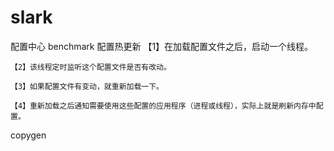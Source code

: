 # slark

配置中心
benchmark
配置热更新
    【1】在加载配置文件之后，启动一个线程。
    
    【2】该线程定时监听这个配置文件是否有改动。
    
    【3】如果配置文件有变动，就重新加载一下。
    
    【4】重新加载之后通知需要使用这些配置的应用程序（进程或线程），实际上就是刷新内存中配置。
copygen